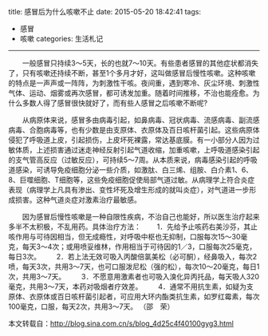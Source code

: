 title: 感冒后为什么咳嗽不止
date: 2015-05-20 18:42:41
tags:
- 感冒
- 咳嗽
categories: 生活札记
---


　　一般感冒只持续3～5天，长的也就7～10天。有些患者感冒的其他症状都消失了，只有咳嗽还持续不断，甚至1个多月才好，这叫做感冒后慢性咳嗽。这种咳嗽的特点是一声声或一阵阵，为刺激性干咳。夜间重，遇到寒冷、灰尘环境、刺激性气体、运动、烟雾或再次感冒，都可诱发加重。随着时间推移，不治也能痊愈。为什么多数人得了感冒很快就好了，而有些人感冒之后咳嗽不断呢?

　　从病原体来说，感冒多由病毒引起，如鼻病毒、冠状病毒、流感病毒、副流感病毒、合胞病毒等，也有少数是由支原体、衣原体及百日咳杆菌引起。这些病原体侵犯了呼吸道上皮，引起损伤，上皮坏死裸露，常达基底膜。有一小部分人因为过敏体质，上述损害通过迷走神经反射引起气道收缩，加重咳嗽，上呼吸道感染引起的支气管高反应（过敏反应），可持续5～7周。从本质来说，病毒感染引起的呼吸道感染，可诱导免疫细胞分泌一些介质，如激肽、白三烯、组胺、白介素1、6、8、巨噬细胞、T细胞等，这些免疫细胞促使局部气道过敏。从病理学上符合炎症表现（病理学上凡具有渗出、变性坏死及增生形成的就叫炎症），对气道进一步形成损害。这种气道炎症对激素治疗最敏感。

　　因为感冒后慢性咳嗽是一种自限性疾病，不治自己也能好，所以医生治疗起来多半不太积极，不乱用药。具体治疗方法：
　　1．先给予止咳药右美沙芬，其止咳作用与可待因相当，但无成瘾性，对呼吸中枢也无抑制，口服每次15～30毫克，每天3～4次；或用喷妥维林，作用相当于可待因的1／3，口服每次25毫克，每日3次。
　　2．若上法无效可吸入丙酸倍氯美松（必可酮），经鼻吸入，每次2喷，每天3次，共用3～7天，也可口服泼尼松（强的松），每次10～20毫克，每日1次，共用3～7天。
　　3．不愿意用激素者也可吸入溴化异丙托品，每天吸人320毫克，共用3～7天，本药对吸烟者疗效差。
　　4．通常不用抗生素，如疑为支原体、衣原体或百日咳杆菌引起者，可应用大环内酯类抗生素，如罗红霉素，每次100毫克，口服，每天2次，共用3～7天。
（邵　荣）

本文转载自：http://blog.sina.com.cn/s/blog_4d25c4f40100gyg3.html
